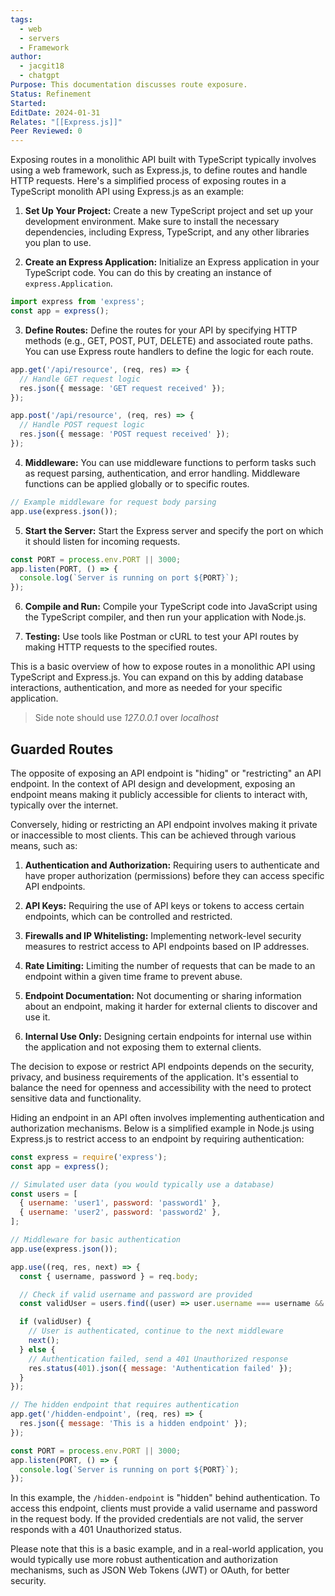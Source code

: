 ```yaml
---
tags:
  - web
  - servers
  - Framework
author:
  - jacgit18
  - chatgpt
Purpose: This documentation discusses route exposure.
Status: Refinement
Started: 
EditDate: 2024-01-31
Relates: "[[Express.js]]"
Peer Reviewed: 0
---
```

Exposing routes in a monolithic API built with TypeScript typically involves using a web framework, such as Express.js, to define routes and handle HTTP requests. Here's a simplified process of exposing routes in a TypeScript monolith API using Express.js as an example:

1. **Set Up Your Project:**
   Create a new TypeScript project and set up your development environment. Make sure to install the necessary dependencies, including Express, TypeScript, and any other libraries you plan to use.

2. **Create an Express Application:**
   Initialize an Express application in your TypeScript code. You can do this by creating an instance of `express.Application`.

```typescript
import express from 'express';
const app = express();
```

3. **Define Routes:**
   Define the routes for your API by specifying HTTP methods (e.g., GET, POST, PUT, DELETE) and associated route paths. You can use Express route handlers to define the logic for each route.

```typescript
app.get('/api/resource', (req, res) => {
  // Handle GET request logic
  res.json({ message: 'GET request received' });
});

app.post('/api/resource', (req, res) => {
  // Handle POST request logic
  res.json({ message: 'POST request received' });
});
```

4. **Middleware:**
   You can use middleware functions to perform tasks such as request parsing, authentication, and error handling. Middleware functions can be applied globally or to specific routes.

```typescript
// Example middleware for request body parsing
app.use(express.json());
```

5. **Start the Server:**
   Start the Express server and specify the port on which it should listen for incoming requests.

```typescript
const PORT = process.env.PORT || 3000;
app.listen(PORT, () => {
  console.log(`Server is running on port ${PORT}`);
});
```

6. **Compile and Run:**
   Compile your TypeScript code into JavaScript using the TypeScript compiler, and then run your application with Node.js.

7. **Testing:**
   Use tools like Postman or cURL to test your API routes by making HTTP requests to the specified routes.

This is a basic overview of how to expose routes in a monolithic API using TypeScript and Express.js. You can expand on this by adding database interactions, authentication, and more as needed for your specific application.

> Side note should use *127.0.0.1* over *localhost*

## Guarded Routes

The opposite of exposing an API endpoint is "hiding" or "restricting" an API endpoint. In the context of API design and development, exposing an endpoint means making it publicly accessible for clients to interact with, typically over the internet.

Conversely, hiding or restricting an API endpoint involves making it private or inaccessible to most clients. This can be achieved through various means, such as:

1. **Authentication and Authorization:** Requiring users to authenticate and have proper authorization (permissions) before they can access specific API endpoints.

2. **API Keys:** Requiring the use of API keys or tokens to access certain endpoints, which can be controlled and restricted.

3. **Firewalls and IP Whitelisting:** Implementing network-level security measures to restrict access to API endpoints based on IP addresses.

4. **Rate Limiting:** Limiting the number of requests that can be made to an endpoint within a given time frame to prevent abuse.

5. **Endpoint Documentation:** Not documenting or sharing information about an endpoint, making it harder for external clients to discover and use it.

6. **Internal Use Only:** Designing certain endpoints for internal use within the application and not exposing them to external clients.

The decision to expose or restrict API endpoints depends on the security, privacy, and business requirements of the application. It's essential to balance the need for openness and accessibility with the need to protect sensitive data and functionality.


Hiding an endpoint in an API often involves implementing authentication and authorization mechanisms. Below is a simplified example in Node.js using Express.js to restrict access to an endpoint by requiring authentication:

```javascript
const express = require('express');
const app = express();

// Simulated user data (you would typically use a database)
const users = [
  { username: 'user1', password: 'password1' },
  { username: 'user2', password: 'password2' },
];

// Middleware for basic authentication
app.use(express.json());

app.use((req, res, next) => {
  const { username, password } = req.body;

  // Check if valid username and password are provided
  const validUser = users.find((user) => user.username === username && user.password === password);

  if (validUser) {
    // User is authenticated, continue to the next middleware
    next();
  } else {
    // Authentication failed, send a 401 Unauthorized response
    res.status(401).json({ message: 'Authentication failed' });
  }
});

// The hidden endpoint that requires authentication
app.get('/hidden-endpoint', (req, res) => {
  res.json({ message: 'This is a hidden endpoint' });
});

const PORT = process.env.PORT || 3000;
app.listen(PORT, () => {
  console.log(`Server is running on port ${PORT}`);
});
```

In this example, the `/hidden-endpoint` is "hidden" behind authentication. To access this endpoint, clients must provide a valid username and password in the request body. If the provided credentials are not valid, the server responds with a 401 Unauthorized status.

Please note that this is a basic example, and in a real-world application, you would typically use more robust authentication and authorization mechanisms, such as JSON Web Tokens (JWT) or OAuth, for better security.
